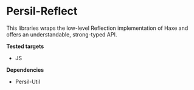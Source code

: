 Persil-Reflect
==================

This libraries wraps the low-level Reflection implementation of Haxe and offers an understandable, strong-typed API.

**Tested targets**

* JS

**Dependencies**

- Persil-Util